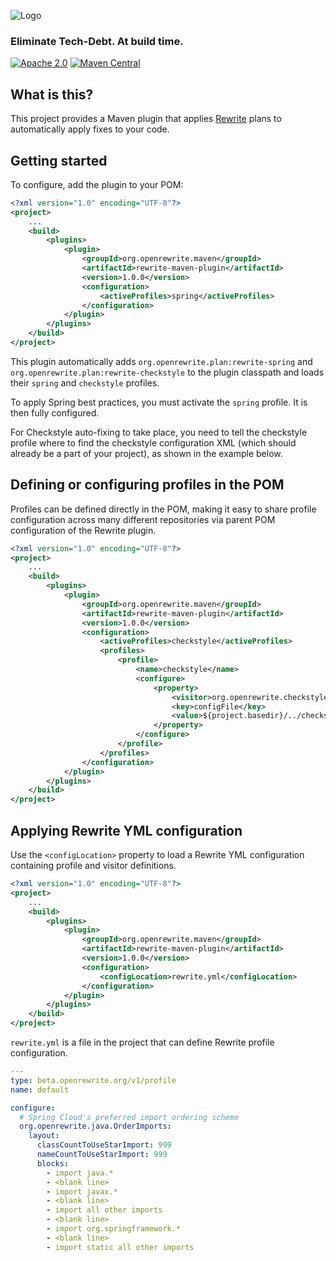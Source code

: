 ![Logo](https://github.com/openrewrite/rewrite/raw/master/doc/logo-oss.png)
### Eliminate Tech-Debt. At build time.

[![Apache 2.0](https://img.shields.io/github/license/openrewrite/rewrite-maven-plugin.svg)](https://www.apache.org/licenses/LICENSE-2.0)
[![Maven Central](https://img.shields.io/maven-central/v/org.openrewrite.maven/rewrite-maven-plugin.svg)](https://mvnrepository.com/artifact/org.openrewrite.maven/rewrite-maven-plugin)

## What is this?

This project provides a Maven plugin that applies [Rewrite](https://github.com/openrewrite/rewrite) plans to automatically apply fixes to your code.

## Getting started

To configure, add the plugin to your POM:

```xml
<?xml version="1.0" encoding="UTF-8"?>
<project>
    ...
    <build>
        <plugins>
            <plugin>
                <groupId>org.openrewrite.maven</groupId>
                <artifactId>rewrite-maven-plugin</artifactId>
                <version>1.0.0</version>
                <configuration>
                    <activeProfiles>spring</activeProfiles>
                </configuration>
            </plugin>
        </plugins>
    </build>
</project>
```

This plugin automatically adds `org.openrewrite.plan:rewrite-spring` and `org.openrewrite.plan:rewrite-checkstyle` to the plugin classpath and loads their `spring` and `checkstyle` profiles.

To apply Spring best practices, you must activate the `spring` profile. It is then fully configured.

For Checkstyle auto-fixing to take place, you need to tell the checkstyle profile where to find the checkstyle configuration XML (which should already be a part of your project), as shown in the example below.

## Defining or configuring profiles in the POM

Profiles can be defined directly in the POM, making it easy to share profile configuration across many different repositories via parent POM configuration of the Rewrite plugin.

```xml
<?xml version="1.0" encoding="UTF-8"?>
<project>
    ...
    <build>
        <plugins>
            <plugin>
                <groupId>org.openrewrite.maven</groupId>
                <artifactId>rewrite-maven-plugin</artifactId>
                <version>1.0.0</version>
                <configuration>
                    <activeProfiles>checkstyle</activeProfiles>
                    <profiles>
                        <profile>
                            <name>checkstyle</name>
                            <configure>
                                <property>
                                    <visitor>org.openrewrite.checkstyle.*</visitor>
                                    <key>configFile</key>
                                    <value>${project.basedir}/../checkstyle.xml</value>
                                </property>
                            </configure>
                        </profile>
                    </profiles>
                </configuration>
            </plugin>
        </plugins>
    </build>
</project>
```

## Applying Rewrite YML configuration

Use the `<configLocation>` property to load a Rewrite YML configuration containing profile and visitor definitions.

```xml
<?xml version="1.0" encoding="UTF-8"?>
<project>
    ...
    <build>
        <plugins>
            <plugin>
                <groupId>org.openrewrite.maven</groupId>
                <artifactId>rewrite-maven-plugin</artifactId>
                <version>1.0.0</version>
                <configuration>
                    <configLocation>rewrite.yml</configLocation>
                </configuration>
            </plugin>
        </plugins>
    </build>
</project>
```

`rewrite.yml` is a file in the project that can define Rewrite profile configuration.

```yaml
---
type: beta.openrewrite.org/v1/profile
name: default

configure:
  # Spring Cloud's preferred import ordering scheme
  org.openrewrite.java.OrderImports:
    layout:
      classCountToUseStarImport: 999
      nameCountToUseStarImport: 999
      blocks:
        - import java.*
        - <blank line>
        - import javax.*
        - <blank line>
        - import all other imports
        - <blank line>
        - import org.springframework.*
        - <blank line>
        - import static all other imports
```